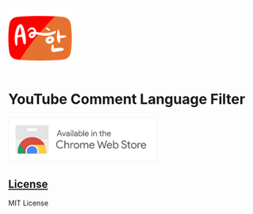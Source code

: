<img src = "extension/images/min-icon512.png" width = "128px" alt = "Available in the Chrome Web Store">


# YouTube Comment Language Filter

<img src = "projfiles/chrome-web-store-banner/min-ChromeWebStore_BadgeWBorder.png" width = "300px" alt = "Available in the Chrome Web Store">

## [License](LICENSE.md)

MIT License